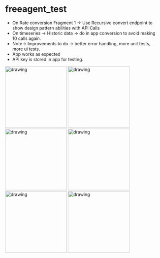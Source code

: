 # freeagent_test

- On Rate conversion Fragment 1 -> Use Recursive convert endpoint to show design pattern abilities with API Calls
- On timeseries -> Historic data -> do in app conversion to avoid making 10 calls again. 
- Note-> Improvements to do -> better error handling, more unit tests, more ui tests,
- App works as expected
- API key is stored in app for testing. 

<img src="https://user-images.githubusercontent.com/39949965/195470422-8ea3843a-ccf9-4dc0-be55-03b3a7690725.png" alt="drawing" style="width:200px;"/>
<img src="https://user-images.githubusercontent.com/39949965/195470424-b58d8eb9-6e8d-459f-9c8b-170dc8d59932.png" alt="drawing" style="width:200px;"/>
<img src="https://user-images.githubusercontent.com/39949965/195470425-cfe5d955-279e-4f1d-a658-f3bd68619d8f.png" alt="drawing" style="width:200px;"/>
<img src="https://user-images.githubusercontent.com/39949965/195470426-b3124e09-e25b-4224-8895-097f522510be.png" alt="drawing" style="width:200px;"/>
<img src="https://user-images.githubusercontent.com/39949965/195470427-14756e8c-6a4d-4536-b36f-6c2d651cfc3a.png" alt="drawing" style="width:200px;"/>
<img src="https://user-images.githubusercontent.com/39949965/195470430-af5caa4a-0c0c-47be-874a-7f3f45e9c904.png" alt="drawing" style="width:200px;"/>
